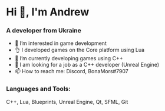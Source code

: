 # Hi 👋, I'm Andrew

### A developer from Ukraine

- 👀 I’m interested in game development
- :ok_hand:     I developed games on the Сore platform using Lua
- :muscle: I’m currently developing games using C++
- 👯 I am looking for a job as a C++ developer (Unreal Engine)
- 📫 How to reach me: Discord, BonaMors#7907

### Languages and Tools:
C++, Lua, Blueprints, Unreal Engine, Qt, SFML, Git

<!---
BONAM0RS/BONAM0RS is a ✨ special ✨ repository because its `README.md` (this file) appears on your GitHub profile.
You can click the Preview link to take a look at your changes.
--->

